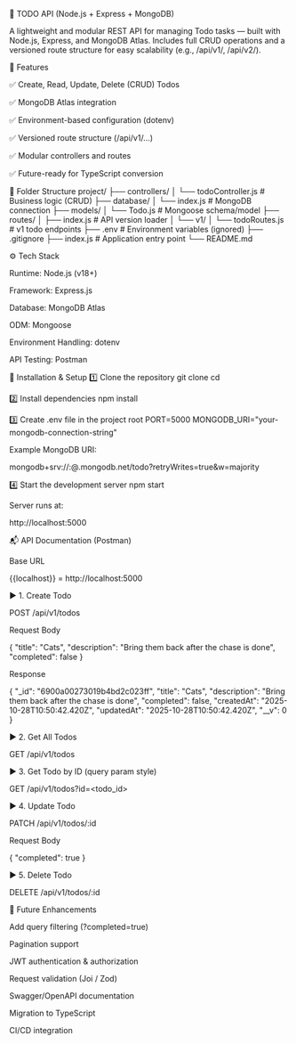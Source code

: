 📝 TODO API (Node.js + Express + MongoDB)

A lightweight and modular REST API for managing Todo tasks — built with Node.js, Express, and MongoDB Atlas.
Includes full CRUD operations and a versioned route structure for easy scalability (e.g., /api/v1/, /api/v2/).

🚀 Features

✅ Create, Read, Update, Delete (CRUD) Todos

✅ MongoDB Atlas integration

✅ Environment-based configuration (dotenv)

✅ Versioned route structure (/api/v1/...)

✅ Modular controllers and routes

✅ Future-ready for TypeScript conversion

📁 Folder Structure
project/
├── controllers/
│   └── todoController.js      # Business logic (CRUD)
├── database/
│   └── index.js               # MongoDB connection
├── models/
│   └── Todo.js                # Mongoose schema/model
├── routes/
│   ├── index.js               # API version loader
│   └── v1/
│       └── todoRoutes.js      # v1 todo endpoints
├── .env                       # Environment variables (ignored)
├── .gitignore
├── index.js                   # Application entry point
└── README.md

⚙️ Tech Stack

Runtime: Node.js (v18+)

Framework: Express.js

Database: MongoDB Atlas

ODM: Mongoose

Environment Handling: dotenv

API Testing: Postman

🔧 Installation & Setup
1️⃣ Clone the repository
git clone <repository-url>
cd <project-folder>

2️⃣ Install dependencies
npm install

3️⃣ Create .env file in the project root
PORT=5000
MONGODB_URI="your-mongodb-connection-string"


Example MongoDB URI:

mongodb+srv://<username>:<password>@<cluster>.mongodb.net/todo?retryWrites=true&w=majority

4️⃣ Start the development server
npm start


Server runs at:

http://localhost:5000

📬 API Documentation (Postman)

Base URL

{{localhost}} = http://localhost:5000

▶️ 1. Create Todo

POST /api/v1/todos

Request Body

{
  "title": "Cats",
  "description": "Bring them back after the chase is done",
  "completed": false
}


Response

{
  "_id": "6900a00273019b4bd2c023ff",
  "title": "Cats",
  "description": "Bring them back after the chase is done",
  "completed": false,
  "createdAt": "2025-10-28T10:50:42.420Z",
  "updatedAt": "2025-10-28T10:50:42.420Z",
  "__v": 0
}

▶️ 2. Get All Todos

GET /api/v1/todos

▶️ 3. Get Todo by ID (query param style)

GET /api/v1/todos?id=<todo_id>

▶️ 4. Update Todo

PATCH /api/v1/todos/:id

Request Body

{
  "completed": true
}

▶️ 5. Delete Todo

DELETE /api/v1/todos/:id


🧱 Future Enhancements

Add query filtering (?completed=true)

Pagination support

JWT authentication & authorization

Request validation (Joi / Zod)

Swagger/OpenAPI documentation

Migration to TypeScript

CI/CD integration